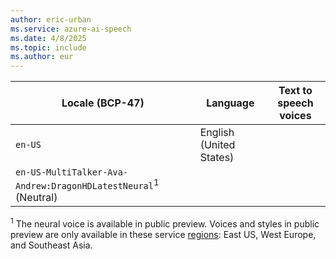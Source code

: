 ```yaml
---
author: eric-urban
ms.service: azure-ai-speech
ms.date: 4/8/2025
ms.topic: include
ms.author: eur
---
```


| Locale (BCP-47) | Language | Text to speech voices |
| ----- | ----- | ----- |
| `en-US` | English (United States) | 
| `en-US-MultiTalker-Ava-Andrew:DragonHDLatestNeural`<sup>1</sup> (Neutral) | 

<sup>1</sup> The neural voice is available in public preview. Voices and styles in public preview are only available in these service [regions](../../regions.md): East US, West Europe, and Southeast Asia. 

